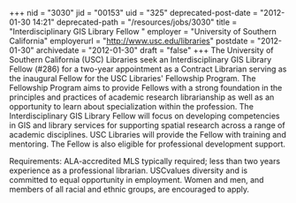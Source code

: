 +++
nid = "3030"
jid = "00153"
uid = "325"
deprecated-post-date = "2012-01-30 14:21"
deprecated-path = "/resources/jobs/3030"
title = "Interdisciplinary GIS Library Fellow "
employer = "University of Southern California"
employerurl = "http://www.usc.edu/libraries"
postdate = "2012-01-30"
archivedate = "2012-01-30"
draft = "false"
+++
The University of Southern California (USC) Libraries seek an
Interdisciplinary GIS Library Fellow (#286) for a two-year appointment
as a Contract Librarian serving as the inaugural Fellow for the USC
Libraries' Fellowship Program. The Fellowship Program aims to provide
Fellows with a strong foundation in the principles and practices of
academic research librarianship as well as an opportunity to learn about
specialization within the profession. The Interdisciplinary GIS Library
Fellow will focus on developing competencies in GIS and library services
for supporting spatial research across a range of academic disciplines.
USC Libraries will provide the Fellow with training and mentoring. The
Fellow is also eligible for professional development support.

  
Requirements: ALA-accredited MLS typically required; less than two years
experience as a professional librarian. USCvalues diversity and is
committed to equal opportunity in employment. Women and men, and members
of all racial and ethnic groups, are encouraged to apply.
